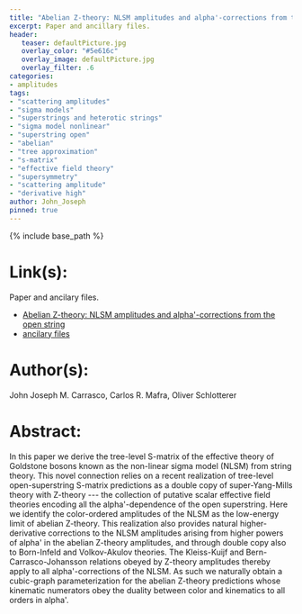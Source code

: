 ```yaml
---
title: "Abelian Z-theory: NLSM amplitudes and alpha'-corrections from the open string"
excerpt: Paper and ancillary files.
header:
   teaser: defaultPicture.jpg
   overlay_color: "#5e616c"
   overlay_image: defaultPicture.jpg
   overlay_filter: .6
categories:
- amplitudes
tags:
- "scattering amplitudes"
- "sigma models"
- "superstrings and heterotic strings"
- "sigma model nonlinear"
- "superstring open"
- "abelian"
- "tree approximation"
- "s-matrix"
- "effective field theory"
- "supersymmetry"
- "scattering amplitude"
- "derivative high"
author: John_Joseph
pinned: true
---
```

{% include base_path %}

# Link(s):
Paper and ancilary files.
  * [Abelian Z-theory: NLSM amplitudes and alpha'-corrections from the open string](https://arxiv.org/abs/1608.02569)
  * [ancilary files](https://arxiv.org/src/1608.02569/anc)

# Author(s):
John Joseph M. Carrasco, Carlos R. Mafra, Oliver Schlotterer

# Abstract:
In this paper we derive the tree-level S-matrix of the effective theory of Goldstone bosons known as the non-linear sigma model (NLSM) from string theory. This novel connection relies on a recent realization of tree-level open-superstring S-matrix predictions as a double copy of super-Yang-Mills theory with Z-theory --- the collection of putative scalar effective field theories encoding all the alpha'-dependence of the open superstring. Here we identify the color-ordered amplitudes of the NLSM as the low-energy limit of abelian Z-theory. This realization also provides natural higher-derivative corrections to the NLSM amplitudes arising from higher powers of alpha' in the abelian Z-theory amplitudes, and through double copy also to Born-Infeld and Volkov-Akulov theories. The Kleiss-Kuijf and Bern-Carrasco-Johansson relations obeyed by Z-theory amplitudes thereby apply to all alpha'-corrections of the NLSM. As such we naturally obtain a cubic-graph parameterization for the abelian Z-theory predictions whose kinematic numerators obey the duality between color and kinematics to all orders in alpha'.
